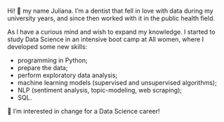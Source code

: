 Hi! 👋 
my name Juliana. I’m a dentist that fell in love with data during my university years, and since then worked with it 
in the public health field.

As I have a curious mind and wish to expand my knowledge. I started to study Data Science in an intensive boot camp at
All women, where I developed some new skills:
- programming in Python;
- prepare the data;
- perform exploratory data analysis;
- machine learning models (supervised and unsupervised algorithms);
- NLP (sentiment analysis, topic-modeling, web scraping);
- SQL. 

👀 I’m interested in change for a Data Science career!


<!---
Julianabsf/Julianabsf is a ✨ special ✨ repository because its `README.md` (this file) appears on your GitHub profile.
You can click the Preview link to take a look at your changes.
--->
